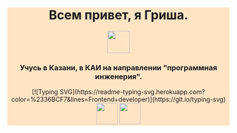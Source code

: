 <!DOCTYPE html>
<html lang="en">
<head>
    <meta charset="UTF-8">
    <meta name="viewport" content="width=device-width, initial-scale=1.0">
    <title>Document</title>
</head>
<body>
    <div class="main-block">
        <h1 text-align="center">Всем привет, я Гриша.</h1>
        <img src="https://github.com/blackcater/blackcater/raw/main/images/Hi.gif" height="50"/></h1>
        <h3 text-align="center">Учусь в Казани, в КАИ на направлении "программная инженерия".</h3>
        [![Typing SVG](https://readme-typing-svg.herokuapp.com?color=%2336BCF7&lines=Frontend+developer)](https://git.io/typing-svg)
        <br>
        <img src="https://user-images.githubusercontent.com/74038190/212257463-4d082cb4-7483-4eaf-bc25-6dde2628aabd.gif" height="48px">
        <img src="https://user-images.githubusercontent.com/74038190/212257454-16e3712e-945a-4ca2-b238-408ad0bf87e6.gif" height="48px">
    </div>
</body>
<style>
    .main-block{background-color:bisque;
    text-align: center;
    }
</style>
</html>

